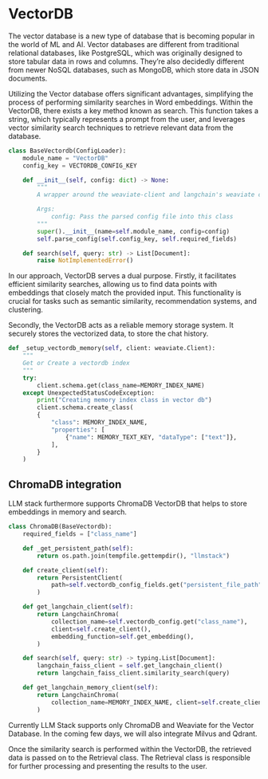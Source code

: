 # VectorDB

The vector database is a new type of database that is becoming popular in the world of ML and AI. Vector databases are different from traditional relational databases, like PostgreSQL, which was originally designed to store tabular data in rows and columns. They’re also decidedly different from newer NoSQL databases, such as MongoDB, which store data in JSON documents. 

Utilizing the Vector database offers significant advantages, simplifying the process of performing similarity searches in Word embeddings. Within the VectorDB, there exists a key method known as search. This function takes a string, which typically represents a prompt from the user, and leverages vector similarity search techniques to retrieve relevant data from the database.

```py
class BaseVectordb(ConfigLoader):
    module_name = "VectorDB"
    config_key = VECTORDB_CONFIG_KEY

    def __init__(self, config: dict) -> None:
        """
        A wrapper around the weaviate-client and langchain's weaviate class

        Args:
            config: Pass the parsed config file into this class
        """
        super().__init__(name=self.module_name, config=config)
        self.parse_config(self.config_key, self.required_fields)

    def search(self, query: str) -> List[Document]:
        raise NotImplementedError()
```
In our approach, VectorDB serves a dual purpose. Firstly, it facilitates efficient similarity searches, allowing us to find data points with embeddings that closely match the provided input. This functionality is crucial for tasks such as semantic similarity, recommendation systems, and clustering.

Secondly, the VectorDB acts as a reliable memory storage system. It securely stores the vectorized data, to store the chat history.

```py
def _setup_vectordb_memory(self, client: weaviate.Client):
    """
    Get or Create a vectordb index
    """
    try:
        client.schema.get(class_name=MEMORY_INDEX_NAME)
    except UnexpectedStatusCodeException:
        print("Creating memory index class in vector db")
        client.schema.create_class(
        {
            "class": MEMORY_INDEX_NAME,
            "properties": [
                {"name": MEMORY_TEXT_KEY, "dataType": ["text"]},
            ],
        }
    )
```

## ChromaDB integration

LLM stack furthermore supports ChromaDB VectorDB that helps to store embeddings in memory and search.

```python
class ChromaDB(BaseVectordb):
    required_fields = ["class_name"]

    def _get_persistent_path(self):
        return os.path.join(tempfile.gettempdir(), "llmstack")

    def create_client(self):
        return PersistentClient(
            path=self.vectordb_config_fields.get("persistent_file_path") or self._get_persistent_path()
        )

    def get_langchain_client(self):
        return LangchainChroma(
            collection_name=self.vectordb_config.get("class_name"),
            client=self.create_client(),
            embedding_function=self.get_embedding(),
        )

    def search(self, query: str) -> typing.List[Document]:
        langchain_faiss_client = self.get_langchain_client()
        return langchain_faiss_client.similarity_search(query)

    def get_langchain_memory_client(self):
        return LangchainChroma(
            collection_name=MEMORY_INDEX_NAME, client=self.create_client(), embedding_function=self.get_embedding()
        )
```

Currently LLM Stack supports only ChromaDB and Weaviate for the Vector Database. In the coming few days, we will also integrate Milvus and Qdrant. 

Once the similarity search is performed within the VectorDB, the retrieved data is passed on to the Retrieval class. The Retrieval class is responsible for further processing and presenting the results to the user.
